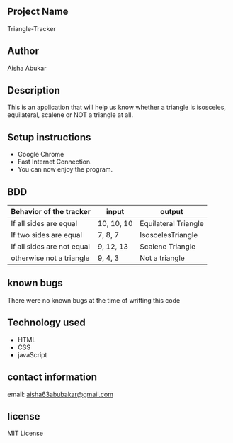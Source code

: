 ## Project Name
Triangle-Tracker
## Author
Aisha Abukar
## Description
This is an application that will help us know whether a triangle is isosceles, equilateral, scalene or NOT a triangle at all.

## Setup instructions
* Google Chrome
* Fast Internet Connection.
* You can now enjoy the program.

## BDD
| Behavior of the tracker                     |  input                  | output              |      
|---------------------------------------------|-------------------------|---------------------| 
| If all sides are equal                      | 10, 10, 10              |Equilateral Triangle |
| If two sides are equal                      | 7, 8, 7                 | IsoscelesTriangle   |
| If all sides are not equal                  | 9, 12, 13               | Scalene Triangle    |
| otherwise not a triangle                    | 9, 4, 3                 | Not a triangle      |  
## known bugs
There were no known bugs at the time of writting this code
## Technology used
* HTML
* CSS
* javaScript

## contact information
email: aisha63abubakar@gmail.com
## license
MIT License
